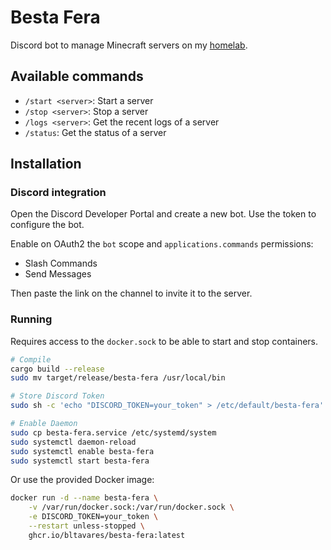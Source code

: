 # Besta Fera
Discord bot to manage Minecraft servers on my [homelab](https://github.com/bltavares/homelab).

## Available commands
- `/start <server>`: Start a server
- `/stop <server>`: Stop a server
- `/logs <server>`: Get the recent logs of a server
- `/status`: Get the status of a server

## Installation

### Discord integration
Open the Discord Developer Portal and create a new bot. Use the token to configure the bot.

Enable on OAuth2 the `bot` scope and `applications.commands` permissions: 
  - Slash Commands
  - Send Messages

Then paste the link on the channel to invite it to the server.

### Running

Requires access to the `docker.sock` to be able to start and stop containers.

```bash
# Compile
cargo build --release
sudo mv target/release/besta-fera /usr/local/bin

# Store Discord Token
sudo sh -c 'echo "DISCORD_TOKEN=your_token" > /etc/default/besta-fera'

# Enable Daemon
sudo cp besta-fera.service /etc/systemd/system
sudo systemctl daemon-reload
sudo systemctl enable besta-fera
sudo systemctl start besta-fera
```

Or use the provided Docker image:
```bash
docker run -d --name besta-fera \
    -v /var/run/docker.sock:/var/run/docker.sock \
    -e DISCORD_TOKEN=your_token \
    --restart unless-stopped \
    ghcr.io/bltavares/besta-fera:latest
```
